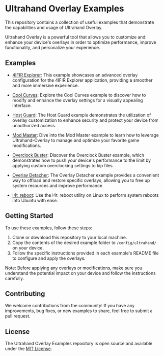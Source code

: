# Ultrahand Overlay Examples

This repository contains a collection of useful examples that demonstrate the capabilities and usage of Ultrahand Overlay.

Ultrahand Overlay is a powerful tool that allows you to customize and enhance your device's overlays in order to optimize performance, improve functionality, and personalize your experience.

## Examples

- [4IFIR Explorer](4IFIR%20Explorer/README.md): This example showcases an advanced overlay configuration for the 4IFIR Explorer application, providing a smoother and more immersive experience.

- [Cool Curves](Cool%20Curves/README.md): Explore the Cool Curves example to discover how to modify and enhance the overlay settings for a visually appealing interface.

- [Host Guard](Host%20Guard/README.md): The Host Guard example demonstrates the utilization of overlay customization to enhance security and protect your device from unauthorized access.

- [Mod Master](Mod%20Master/README.md): Dive into the Mod Master example to learn how to leverage Ultrahand-Overlay to manage and optimize your favorite game modifications.

- [Overclock Buster](Overclock%20Buster/README.md): Discover the Overclock Buster example, which demonstrates how to push your device's performance to the limit by applying custom overclocking settings to kip files.

- [Overlay Detacher](Overlay%20Detacher/README.md): The Overlay Detacher example provides a convenient way to offload and restore specific overlays, allowing you to free up system resources and improve performance.

- [l4t_reboot](l4t_reboot/README.md): Use the l4t_reboot utility on Linux to perform system reboots into Ubuntu with ease.

## Getting Started

To use these examples, follow these steps:

1. Clone or download this repository to your local machine.
2. Copy the contents of the desired example folder to `/config/ultrahand/` on your device.
3. Follow the specific instructions provided in each example's README file to configure and apply the overlays.

Note: Before applying any overlays or modifications, make sure you understand the potential impact on your device and follow the instructions carefully.

## Contributing

We welcome contributions from the community! If you have any improvements, bug fixes, or new examples to share, feel free to submit a pull request.

## License

The Ultrahand Overlay Examples repository is open source and available under the [MIT License](LICENSE).
